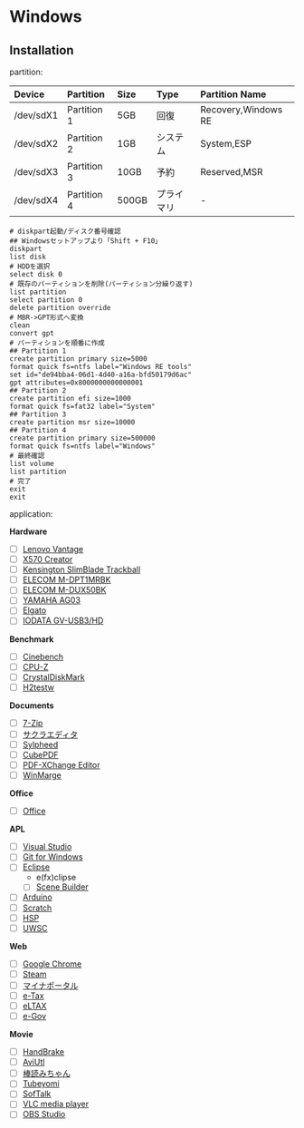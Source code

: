 # Windows

## Installation
partition: 

| Device    | Partition   | Size  | Type       | Partition Name      |
| :---      | :---        | :---  | :---       | :---                |
| /dev/sdX1 | Partition 1 | 5GB   | 回復       | Recovery,Windows RE |
| /dev/sdX2 | Partition 2 | 1GB   | システム   | System,ESP          |
| /dev/sdX3 | Partition 3 | 10GB  | 予約       | Reserved,MSR        |
| /dev/sdX4 | Partition 4 | 500GB | プライマリ | -                   |

```
# diskpart起動/ディスク番号確認
## Windowsセットアップより「Shift + F10」
diskpart
list disk
# HDDを選択
select disk 0
# 既存のパーティションを削除(パーティション分繰り返す)
list partition
select partition 0
delete partition override
# MBR->GPT形式へ変換
clean
convert gpt
# パーティションを順番に作成
## Partition 1
create partition primary size=5000
format quick fs=ntfs label="Windows RE tools"
set id="de94bba4-06d1-4d40-a16a-bfd50179d6ac"
gpt attributes=0x8000000000000001
## Partition 2
create partition efi size=1000
format quick fs=fat32 label="System"
## Partition 3
create partition msr size=10000
## Partition 4
create partition primary size=500000
format quick fs=ntfs label="Windows"
# 最終確認
list volume
list partition
# 完了
exit
exit
```

application: 

**Hardware**
* [ ] [Lenovo Vantage](https://www.microsoft.com/ja-jp/p/lenovo-vantage/9wzdncrfj4mv?activetab=pivot:overviewtab)
* [ ] [X570 Creator](https://www.asrock.com/MB/AMD/X570%20Creator/index.jp.asp#Download)
* [ ] [Kensington SlimBlade Trackball](https://www.kensington.com/p/slimblade-trackball/)
* [ ] [ELECOM M-DPT1MRBK](https://www.elecom.co.jp/support/download/peripheral/mouse/assistant/)
* [ ] [ELECOM M-DUX50BK](https://www.elecom.co.jp/support/download/peripheral/mouse/m-dux_30_50/)
* [ ] [YAMAHA AG03](https://jp.yamaha.com/products/music_production/webcasting_mixer/ag03/downloads.html)
* [ ] [Elgato](https://www.elgato.com/ja/gaming/downloads)
* [ ] [IODATA GV-USB3/HD](https://www.iodata.jp/lib/product/g/5754.htm)

**Benchmark**
* [ ] [Cinebench](https://forest.watch.impress.co.jp/library/software/cinbenc/)
* [ ] [CPU-Z](https://forest.watch.impress.co.jp/library/software/cpuz/)
* [ ] [CrystalDiskMark](https://forest.watch.impress.co.jp/library/software/crystaldisk/)
* [ ] [H2testw](https://www.heise.de/download/product/h2testw-50539)

**Documents**
* [ ] [7-Zip](https://sevenzip.osdn.jp/)
* [ ] [サクラエディタ](https://sakura-editor.github.io)
* [ ] [Sylpheed](https://sylpheed.sraoss.jp/ja/download.html)
* [ ] [CubePDF](https://www.cube-soft.jp/cubepdf/)
* [ ] [PDF-XChange Editor](https://forest.watch.impress.co.jp/library/software/pdfxchedit/)
* [ ] [WinMarge](http://winmerge.org/downloads/?lang=ja)

**Office**
* [ ] [Office](https://products.office.com/ja-JP/compare-all-microsoft-office-products?tab=1)

**APL**
* [ ] [Visual Studio](https://visualstudio.microsoft.com/ja/)
* [ ] [Git for Windows](https://gitforwindows.org/)
* [ ] [Eclipse](http://mergedoc.osdn.jp)
    * e(fx)clipse
    * [ ] [Scene Builder](https://www.oracle.com/technetwork/java/javafxscenebuilder-1x-archive-2199384.html)
* [ ] [Arduino](https://www.arduino.cc/en/Main/Software#)
* [ ] [Scratch](https://scratch.mit.edu/download)
* [ ] [HSP](http://hsp.tv/index2.html)
* [ ] [UWSC](https://www.vector.co.jp/soft/winnt/util/se115105.html)

**Web**
* [ ] [Google Chrome](https://www.google.com/intl/ja_ALL/chrome/)
* [ ] [Steam](http://store.steampowered.com/about/)
* [ ] [マイナポータル](https://myna.go.jp/SCK0101_03_001/SCK0101_03_001_Reload.form)
* [ ] [e-Tax](http://www.e-tax.nta.go.jp/index.html)
* [ ] [eLTAX](http://www.eltax.jp/www/contents/1397034807379/index.html)
* [ ] [e-Gov](http://www.e-gov.go.jp/help/shinsei/flow/setup/index.html)

**Movie**
* [ ] [HandBrake](https://handbrake.fr/)
* [ ] [AviUtl](http://spring-fragrance.mints.ne.jp/aviutl/)
* [ ] [棒読みちゃん](https://chi.usamimi.info/Program/Application/BouyomiChan/)
* [ ] [Tubeyomi](https://sites.google.com/site/suzuniwa/tools/tubeyomi)
* [ ] [SofTalk](https://www.vector.co.jp/soft/winnt/art/se412443.html)
* [ ] [VLC media player](https://www.videolan.org/vlc/index.ja.html)
* [ ] [OBS Studio](https://obsproject.com/ja/download)
